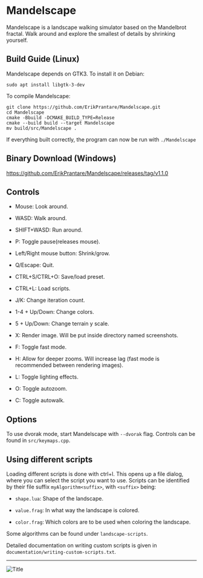 # Mandelscape
Mandelscape is a landscape walking simulator based on the Mandelbrot fractal.
Walk around and explore the smallest of details by shrinking yourself.

## Build Guide (Linux)
Mandelscape depends on GTK3. To install it on Debian:
```
sudo apt install libgtk-3-dev
```

To compile Mandelscape:
```
git clone https://github.com/ErikPrantare/Mandelscape.git
cd Mandelscape
cmake -Bbuild -DCMAKE_BUILD_TYPE=Release
cmake --build build --target Mandelscape
mv build/src/Mandelscape .
```
If everything built correctly, the program can now be run with `./Mandelscape`

## Binary Download (Windows)
https://github.com/ErikPrantare/Mandelscape/releases/tag/v1.1.0

## Controls
- Mouse: Look around.

- WASD: Walk around.

- SHIFT+WASD: Run around.

- P: Toggle pause(releases mouse).

- Left/Right mouse button: Shrink/grow.

- Q/Escape: Quit.

- CTRL+S/CTRL+O: Save/load preset.

- CTRL+L: Load scripts.

- J/K: Change iteration count.

- 1-4 + Up/Down: Change colors.

- 5 + Up/Down: Change terrain y scale.

- X: Render image. Will be put inside directory named screenshots.

- F: Toggle fast mode.

- H: Allow for deeper zooms. Will increase lag 
        (fast mode is recommended between rendering images).

- L: Toggle lighting effects.

- O: Toggle autozoom.

- C: Toggle autowalk.

## Options
To use dvorak mode, start Mandelscape with `--dvorak` flag.
Controls can be found in `src/keymaps.cpp`.

## Using different scripts
Loading different scripts is done with ctrl+l.
This opens up a file dialog, where you can select the script you want
to use.
Scripts can be identified by their file suffix `myAlgorithm<suffix>`,
with `<suffix>` being:

- `shape.lua`: Shape of the landscape.

- `value.frag`: In what way the landscape is colored.

- `color.frag`: Which colors are to be used when coloring the landscape.

Some algorithms can be found under `landscape-scripts`.

Detailed documentation on writing custom scripts is given in
`documentation/writing-custom-scripts.txt`.

---

![](preview.jpg?raw=true "Title")
